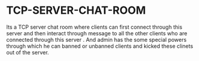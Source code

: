 # TCP-SERVER-CHAT-ROOM
Its a TCP server chat room where clients can  first connect through this server and then interact through message to all the other clients who are connected through this server .
And admin has the some special powers through which  he can banned or unbanned  clients and kicked these clinets out of the server.
